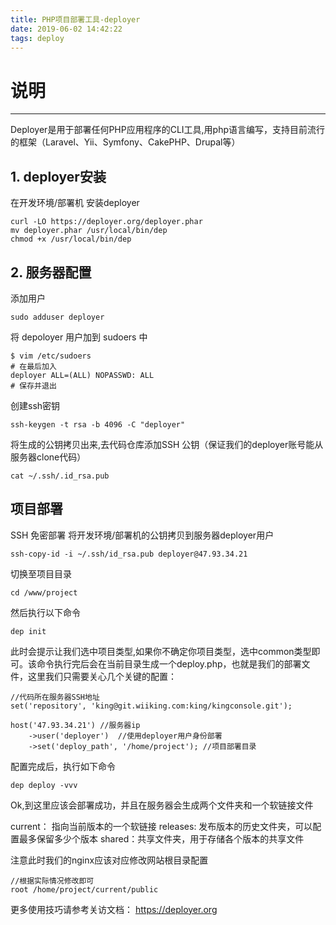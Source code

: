 ```yaml
---
title: PHP项目部署工具-deployer
date: 2019-06-02 14:42:22
tags: deploy
---
```


# 说明
---------
Deployer是用于部署任何PHP应用程序的CLI工具,用php语言编写，支持目前流行的框架（Laravel、Yii、Symfony、CakePHP、Drupal等）

## 1. deployer安装

在开发环境/部署机 安装deployer
```
curl -LO https://deployer.org/deployer.phar
mv deployer.phar /usr/local/bin/dep
chmod +x /usr/local/bin/dep
```

## 2. 服务器配置

添加用户
```
sudo adduser deployer

``` 

将 depoloyer 用户加到 sudoers 中
```
$ vim /etc/sudoers
# 在最后加入
deployer ALL=(ALL) NOPASSWD: ALL
# 保存并退出

```

创建ssh密钥
```
ssh-keygen -t rsa -b 4096 -C "deployer" 
```

将生成的公钥拷贝出来,去代码仓库添加SSH 公钥（保证我们的deployer账号能从服务器clone代码）
```
cat ~/.ssh/.id_rsa.pub
```


## 项目部署


SSH 免密部署
将开发环境/部署机的公钥拷贝到服务器deployer用户
```
ssh-copy-id -i ~/.ssh/id_rsa.pub deployer@47.93.34.21

```

切换至项目目录
```
cd /www/project
```

然后执行以下命令
```
dep init
```
此时会提示让我们选中项目类型,如果你不确定你项目类型，选中common类型即可。该命令执行完后会在当前目录生成一个deploy.php，也就是我们的部署文件，这里我们只需要关心几个关键的配置：

```
//代码所在服务器SSH地址
set('repository', 'king@git.wiiking.com:king/kingconsole.git');

host('47.93.34.21') //服务器ip
    ->user('deployer')  //使用deployer用户身份部署
    ->set('deploy_path', '/home/project'); //项目部署目录
```


配置完成后，执行如下命令
```
dep deploy -vvv
```

Ok,到这里应该会部署成功，并且在服务器会生成两个文件夹和一个软链接文件

current： 指向当前版本的一个软链接
releases: 发布版本的历史文件夹，可以配置最多保留多少个版本
shared：共享文件夹，用于存储各个版本的共享文件

注意此时我们的nginx应该对应修改网站根目录配置
```
//根据实际情况修改即可
root /home/project/current/public

```

更多使用技巧请参考关访文档： https://deployer.org